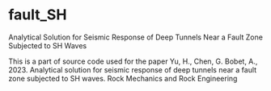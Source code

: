 # fault_SH
Analytical Solution for Seismic Response of Deep Tunnels Near a Fault Zone Subjected to SH Waves

This is a part of source code used for the paper
Yu, H., Chen, G. Bobet, A., 2023. Analytical solution for seismic response of deep tunnels near a fault zone subjected to SH waves. Rock Mechanics and Rock Engineering
